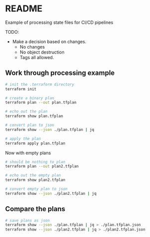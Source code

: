 # README

Example of processing state files for CI/CD pipelines  

TODO:

* Make a decision based on changes.  
  * No changes
  * No object destruction
  * Tags all allowed.

## Work through processing example

```sh
# init the .terraform directory
terraform init        

# create a binary plan
terraform plan --out plan.tfplan 

# echo out the plan
terraform show plan.tfplan 

# convert plan to json
terraform show --json ./plan.tfplan | jq 

# apply the plan
terraform apply plan.tfplan
```

Now with empty plans

```sh
# should be nothing to plan
terraform plan --out plan2.tfplan

# echo out the empty plan
terraform show plan2.tfplan 

# convert empty plan to json
terraform show --json ./plan2.tfplan | jq 
```

## Compare the plans

```sh
# save plans as json
terraform show --json ./plan.tfplan | jq > ./plan.tfplan.json
terraform show --json ./plan2.tfplan | jq > ./plan2.tfplan.json           
```
